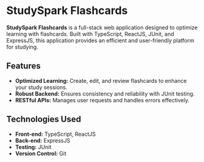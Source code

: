 # StudySpark Flashcards

**StudySpark Flashcards** is a full-stack web application designed to optimize learning with flashcards. Built with TypeScript, ReactJS, JUnit, and ExpressJS, this application provides an efficient and user-friendly platform for studying.

## Features

- **Optimized Learning:** Create, edit, and review flashcards to enhance your study sessions.
- **Robust Backend:** Ensures consistency and reliability with JUnit testing.
- **RESTful APIs:** Manages user requests and handles errors effectively.

## Technologies Used

- **Front-end:** TypeScript, ReactJS
- **Back-end:** ExpressJS
- **Testing:** JUnit
- **Version Control:** Git
